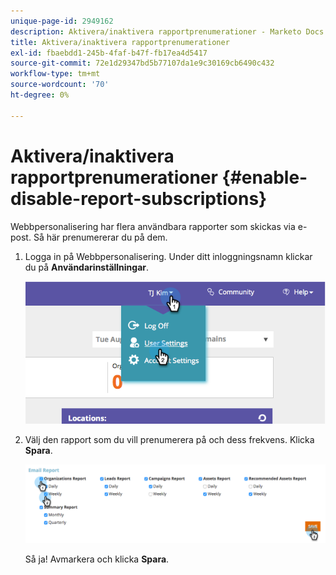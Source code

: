 ```yaml
---
unique-page-id: 2949162
description: Aktivera/inaktivera rapportprenumerationer - Marketo Docs - produktdokumentation
title: Aktivera/inaktivera rapportprenumerationer
exl-id: fbaebdd1-245b-4faf-b47f-fb17ea4d5417
source-git-commit: 72e1d29347bd5b77107da1e9c30169cb6490c432
workflow-type: tm+mt
source-wordcount: '70'
ht-degree: 0%

---
```


# Aktivera/inaktivera rapportprenumerationer {#enable-disable-report-subscriptions}

Webbpersonalisering har flera användbara rapporter som skickas via e-post. Så här prenumererar du på dem.

1. Logga in på Webbpersonalisering. Under ditt inloggningsnamn klickar du på **Användarinställningar**.

   ![](assets/image2014-9-17-20-3a48-3a28.png)

1. Välj den rapport som du vill prenumerera på och dess frekvens. Klicka **Spara**.

   ![](assets/email-settings.png)

   Så ja! Avmarkera och klicka **Spara**.
